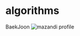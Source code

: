 # algorithms
BaekJoon
![mazandi profile](http://mazandi.herokuapp.com/api?handle=clf0914&theme=warm)


